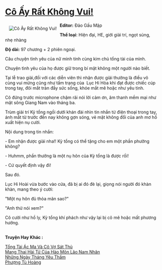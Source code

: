 <a href="https://utruyen.com/co-ay-rat-khong-vui/17669/" title="Cô Ấy Rất Không Vui!"><h1>Cô Ấy Rất Không Vui!</h1></a><div style="display:table"><img align="right" style="float: left; padding: 10px;" src="https://utruyen.com/images/story/200x260/co-ay-rat-khong-vui.jpg" alt="Cô Ấy Rất Không Vui!"><b>Editor:</b> Đảo Gấu Mập<p></p><b>Thể loại</b>: Hiện đại, HE, giới giải trí, ngọt sủng, nhẹ nhàng<p></p><b>Độ dài:</b> 97 chương + 2 phiên ngoại.<p></p>Câu chuyện tình yêu của nữ minh tinh cùng kim chủ tổng tài của mình.<p></p>Chuyện tình yêu của họ được giữ trong bí mật không một người nào biết.<p></p>Tại lễ trao giải,đối với các diễn viên thì nhận được giải thưởng là điều vô cùng vui mừng cũng như tấm trạng của  Lục Hi Hòa khi đạt được chiếc cúp trong tay, đôi mắt tràn đầy sức sống, khóe mắt mê hoặc như yêu tinh.<p></p>Cô đứng trước microphone chậm rãi nói lời cảm ơn, âm thanh mềm mại như mặt sông Giang Nam vào tháng ba.<p></p>Trùm giải trí Kỷ tổng ngồi dưới khán đài nhìn tin nhắn từ điện thoại trong tay, ánh mắt từ trước đến nay không gợn sóng, vẻ mặt không đổi của anh mơ hồ xuất hiện nụ cười.<p></p>Nội dung trong tin nhắn:<p></p>- Em nhận được giải nha!! Kỷ tổng có thể tặng cho em một phần phưởng không?<p></p>- Huhmm, phần thưởng là một nụ hôn của Kỳ tổng là được rồi!<p></p>- Cứ quyết định vậy đi!<p></p>Sau đó.<p></p>Lục Hi Hoài vừa bước vào cửa, đã bị ai đó đè lại, giọng nói người đó khàn khàn, mang theo ý cười:<p></p>"Một nụ hôn đủ thỏa mãn sao?"<p></p>"Anh thử nói xem?"<p></p>Cô cười như hồ ly, Kỷ tổng khí phách như vậy lại bị cô mê hoặc mất phương hướng.</div><p><br><b>Truyện Hay Khác :</b></p><a href="https://utruyen.com/tong-tai-ac-ma-va-co-vo-sat-thu/25039/" alt=" Tổng Tài Ác Ma Và Cô Vợ Sát Thủ"> Tổng Tài Ác Ma Và Cô Vợ Sát Thủ</a><br/><a href="https://github.com/quanluxury/dammy/tree/master/truyenhay/24881/" alt="Mang Thai Hài Tử Của Hào Môn Lão Nam Nhân">Mang Thai Hài Tử Của Hào Môn Lão Nam Nhân</a><br/><a href="https://github.com/quanluxury/dammy/tree/master/truyenhay/22892/" alt="Những Ngày Tháng Yêu Thầm">Những Ngày Tháng Yêu Thầm</a><br/><a href="https://github.com/quanluxury/truyenhot/tree/master/truyenhay/458/" alt="Phượng Tù Hoàng">Phượng Tù Hoàng</a><br/>